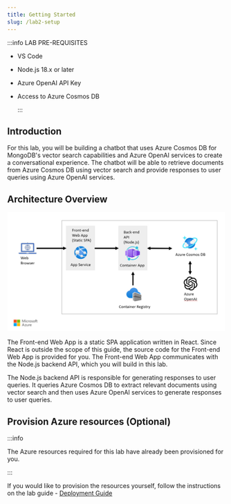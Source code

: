 ```yaml
---
title: Getting Started
slug: /lab2-setup
---
```


:::info LAB PRE-REQUISITES

- VS Code
- Node.js 18.x or later
- Azure OpenAI API Key
- Access to Azure Cosmos DB

  :::

## Introduction

For this lab, you will be building a chatbot that uses Azure Cosmos DB for MongoDB's vector search capabilities and Azure OpenAI services to create a conversational experience. The chatbot will be able to retrieve documents from Azure Cosmos DB using vector search and provide responses to user queries using Azure OpenAI services.

## Architecture Overview

![Solution Architecture Diagram](images/architecture.jpg)

The Front-end Web App is a static SPA application written in React. Since React is outside the scope of this guide, the source code for the Front-end Web App is provided for you. The Front-end Web App communicates with the Node.js backend API, which you will build in this lab.

The Node.js backend API is responsible for generating responses to user queries. It queries Azure Cosmos DB to extract relevant documents using vector search and then uses Azure OpenAI services to generate responses to user queries.

## Provision Azure resources (Optional)

:::info

The Azure resources required for this lab have already been provisioned for you.

:::

If you would like to provision the resources yourself, follow the instructions on the lab guide - [Deployment Guide](https://github.com/GitHub-Insight-ANZ-Lab/aiapp1day/blob/main/labs/02-LAB-02/0-Deployment/README.md)
